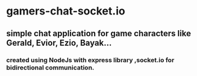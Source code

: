 # gamers-chat-socket.io
## simple chat application for game characters like Gerald, Evior, Ezio, Bayak...
### created using NodeJs with express library ,socket.io for bidirectional communication.
